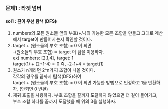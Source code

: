 ### 문제1 : 타겟 넘버
#### sol1 : 깊이 우선 탐색 (DFS)
1. numbers의 모든 원소들 앞의 부호(+/-)의 가능한 모든 조합을 만들고 그대로 계산해서 target이 만들어지는지 확인할 것이다.
2. target + (원소들의 부호 조합) = 0 이 되면  
   -(원소들의 부호 조합) = target 이 됨을 이용하자.  
   ex) numbers: [2,1,4], target: 1  
        target(1) + (2+1-4) = 0
        즉, -2-1+4 = target(1)
3. 원소가 n개라면 2^n가지 조합이 나올 것이다.  
   각각의 경우를 끝까지 탐색(DFS)하여  
   target + (원소들의 부호 조합) = 0 이 되면 가능한 방법으로 인정하고 1을 반환하자. (안되면 0 반환)
4. 재귀 호출을 사용하자. 부호 조합을 끝까지 도달하지 않았으면 더 깊이 들어가고,  
    부호 조합 하나를 끝까지 도달했을 때 위의 3을 실행하자.
